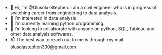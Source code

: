 - 👋 Hi, I’m @Olusola-Stephen. I am a civil engineer who is in progress of switching career from engineering to data analysis.
- 👀 I’m interested in data analysis
- 🌱 I’m currently learning python programming.
- 💞️ I’m looking to collaborate with anyone on python, SQL, Tableau and other data analysis softwares.
- 📫 The best way to reach out to me is through my mail. olusolastephen330@gmail.com

<!---
Olusola-Stephen/Olusola-Stephen is a ✨ special ✨ repository because its `README.md` (this file) appears on your GitHub profile.
You can click the Preview link to take a look at your changes.
--->

